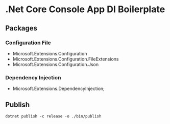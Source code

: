 # .Net Core Console App DI Boilerplate



## Packages

### Configuration File
* Microsoft.Extensions.Configuration
* Microsoft.Extensions.Configuration.FileExtensions
* Microsoft.Extensions.Configuration.Json

### Dependency Injection
* Microsoft.Extensions.DependencyInjection;

## Publish
``
dotnet publish -c release -o ./bin/publish
``
